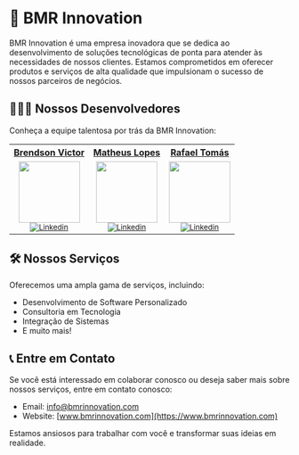 # 🏢 BMR Innovation

BMR Innovation é uma empresa inovadora que se dedica ao desenvolvimento de soluções tecnológicas de ponta para atender às necessidades de nossos clientes. Estamos comprometidos em oferecer produtos e serviços de alta qualidade que impulsionam o sucesso de nossos parceiros de negócios.

## 👨🏼‍💻 Nossos Desenvolvedores 

Conheça a equipe talentosa por trás da BMR Innovation:

 <table>
        <tr>
        <tr align=center>
            <th><a href="https://github.com/br3nds0n"><strong> Brendson Victor </strong><a></th>
            <th><a href="https://github.com/MathLopes1"><strong> Matheus Lopes </strong><a></th>
            <th><a href="https://github.com/RafaelTomas"><strong> Rafael Tomás </strong><a></th>
        </tr>
        <td align="center">
            <a href="https://github.com/br3nds0n">
                <img src="https://github.com/bmr-innovation/.github/assets/82064724/c4e96c67-4108-4e16-ab3e-ad77cf01e8c6"
                    width="110" /></a><br>
            <sub>
                <a href="https://www.linkedin.com/in/brendson/" target="_blank" rel="noreferrer" rel="noopener">
                    <img src="https://img.shields.io/badge/LinkedIn-0077B5?style=for-the-badge&logo=linkedin&logoColor=white"
                        alt="Linkedin" />
                </a></br>
                </div>
            </sub>
        </td>
        <td align="center">
            <a href="https://github.com/br3nds0n">
                <img src="https://user-images.githubusercontent.com/82064724/185726784-e8d151e8-29d6-4475-ba50-ca23f9429650.png"
                    width="110" /></a><br>
            <sub>
                <a href="https://www.linkedin.com/in/maths-lopes/" target="_blank" rel="noreferrer" rel="noopener">
                    <img src="https://img.shields.io/badge/LinkedIn-0077B5?style=for-the-badge&logo=linkedin&logoColor=white"
                        alt="Linkedin" />
                </a></br>
                </div>
            </sub>
        </td>
        <td align="center">
            <a href="https://github.com/br3nds0n">
                <img src="https://github.com/bmr-innovation/.github/assets/82064724/520b1a2f-0737-477c-8551-457d6e8f6b32"
                    width="110" /></a><br>
            <sub>
                <a href="https://www.linkedin.com/in/rafaeltomass/" target="_blank" rel="noreferrer" rel="noopener">
                    <img src="https://img.shields.io/badge/LinkedIn-0077B5?style=for-the-badge&logo=linkedin&logoColor=white"
                        alt="Linkedin" />
                </a></br>
                </div>
            </sub>
        </td>
        </tr>
    </table>

##  🛠️ Nossos Serviços

Oferecemos uma ampla gama de serviços, incluindo:

- Desenvolvimento de Software Personalizado
- Consultoria em Tecnologia
- Integração de Sistemas
- E muito mais!

## 📞 Entre em Contato

Se você está interessado em colaborar conosco ou deseja saber mais sobre nossos serviços, entre em contato conosco:

- Email: info@bmrinnovation.com
- Website: [www.bmrinnovation.com](https://www.bmrinnovation.com)

Estamos ansiosos para trabalhar com você e transformar suas ideias em realidade.

